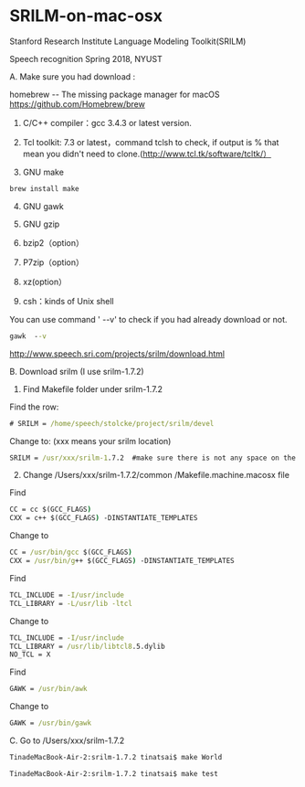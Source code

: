 # SRILM-on-mac-osx

Stanford Research Institute Language Modeling Toolkit(SRILM)   

Speech recognition Spring 2018, NYUST

A. Make sure you had download :

homebrew -- The missing package manager for macOS   https://github.com/Homebrew/brew

1. C/C++ compiler：gcc 3.4.3 or latest version.

2. Tcl toolkit: 7.3 or latest，command tclsh to check, if output is % that mean you didn't need to clone.(http://www.tcl.tk/software/tcltk/）

3. GNU make  
```cmd
brew install make
```
4. GNU gawk

5. GNU gzip

6. bzip2（option）

7. P7zip（option）

8. xz(option）

9. csh：kinds of Unix shell

You can use command '  --v' to check if you had already download or not.
```cmd
gawk  --v
```
http://www.speech.sri.com/projects/srilm/download.html

B. Download srilm  (I use srilm-1.7.2)

1. Find Makefile folder under srilm-1.7.2

Find the row:
```cmd
# SRILM = /home/speech/stolcke/project/srilm/devel 
```
Change to:  (xxx means your srilm location)
```cmd
SRILM = /usr/xxx/srilm-1.7.2  #make sure there is not any space on the command
```
2. Change /Users/xxx/srilm-1.7.2/common /Makefile.machine.macosx file

Find
```cmd
CC = cc $(GCC_FLAGS) 
CXX = c++ $(GCC_FLAGS) -DINSTANTIATE_TEMPLATES
```
Change to
```cmd
CC = /usr/bin/gcc $(GCC_FLAGS) 
CXX = /usr/bin/g++ $(GCC_FLAGS) -DINSTANTIATE_TEMPLATES 
```
Find
```cmd
TCL_INCLUDE = -I/usr/include 
TCL_LIBRARY = -L/usr/lib -ltcl 
```
Change to
```cmd
TCL_INCLUDE = -I/usr/include 
TCL_LIBRARY = /usr/lib/libtcl8.5.dylib 
NO_TCL = X
```
Find
```cmd
GAWK = /usr/bin/awk 
```
Change to
```cmd
GAWK = /usr/bin/gawk
```
C. Go to /Users/xxx/srilm-1.7.2
```cmd
TinadeMacBook-Air-2:srilm-1.7.2 tinatsai$ make World
```
```cmd
TinadeMacBook-Air-2:srilm-1.7.2 tinatsai$ make test
```
